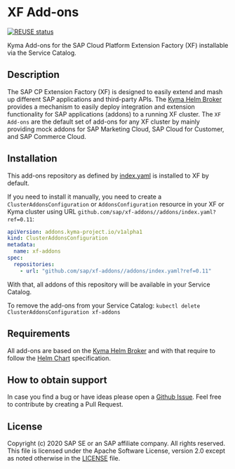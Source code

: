 # XF Add-ons

[![REUSE status](https://api.reuse.software/badge/github.com/SAP-samples/xf-addons)](https://api.reuse.software/info/github.com/SAP-samples/xf-addons)

Kyma Add-ons for the SAP Cloud Platform Extension Factory (XF) installable via the Service Catalog.

## Description

The SAP CP Extension Factory (XF) is designed to easily extend and mash up different SAP applications and third-party APIs. The [Kyma Helm Broker](https://kyma-project.io/docs/components/helm-broker/) provides a mechanism to easily deploy integration and extension functionality for SAP applications (addons) to a running XF cluster. The `XF Add-ons` are the default set of add-ons for any XF cluster by mainly providing mock addons for SAP Marketing Cloud, SAP Cloud for Customer, and SAP Commerce Cloud.

## Installation

This add-ons repository as defined by [index.yaml](addons/index.yaml) is installed to XF by default.

If you need to install it manually, you need to create a `ClusterAddonsConfiguration` or `AddonsConfiguration` resource in your XF or Kyma cluster using URL `github.com/sap/xf-addons//addons/index.yaml?ref=0.11`:

```yaml
apiVersion: addons.kyma-project.io/v1alpha1
kind: ClusterAddonsConfiguration
metadata:
  name: xf-addons
spec:
  repositories:
    - url: "github.com/sap/xf-addons//addons/index.yaml?ref=0.11"
```

With that, all addons of this repository will be available in your Service Catalog.

To remove the add-ons from your Service Catalog:
`kubectl delete ClusterAddonsConfiguration xf-addons`

## Requirements

All add-ons are based on the [Kyma Helm Broker](https://kyma-project.io/docs/components/helm-broker/) and with that require to follow the [Helm Chart](https://helm.sh/) specification.

## How to obtain support

In case you find a bug or have ideas please open a [Github Issue](https://github.com/SAP/xf-addons/issues). Feel free to contribute by creating a Pull Request.

## License

Copyright (c) 2020 SAP SE or an SAP affiliate company. All rights reserved.
This file is licensed under the Apache Software License, version 2.0 except as noted otherwise in the [LICENSE](LICENSES/Apache-2.0.txt) file.
